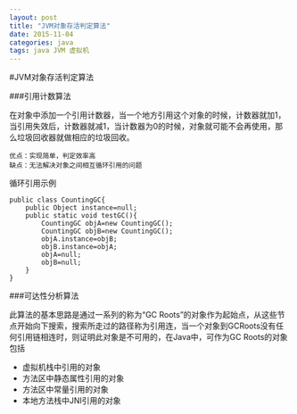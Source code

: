 ```yaml
---
layout: post
title: "JVM对象存活判定算法"
date: 2015-11-04
categories: java
tags: java JVM 虚拟机
---
```



#JVM对象存活判定算法

###引用计数算法

在对象中添加一个引用计数器，当一个地方引用这个对象的时候，计数器就加1，当引用失效后，计数器就减1，当计数器为0的时候，对象就可能不会再使用，那么垃圾回收器就做相应的垃圾回收。

	优点：实现简单，判定效率高
	缺点：无法解决对象之间相互循环引用的问题
循环引用示例

	public class CountingGC{
		public Object instance=null;
		public static void testGC(){
			CountingGC objA=new CountingGC();
			CountingGC objB=new CountingGC();
			objA.instance=objB;
			objB.instance=objA;
			objA=null;
			objB=null;	
		}
	}



###可达性分析算法

此算法的基本思路是通过一系列的称为“GC Roots”的对象作为起始点，从这些节点开始向下搜索，搜索所走过的路径称为引用连，当一个对象到GCRoots没有任何引用链相连时，则证明此对象是不可用的，在Java中，可作为GC Roots的对象包括
* 虚拟机栈中引用的对象
* 方法区中静态属性引用的对象
* 方法区中常量引用的对象
* 本地方法栈中JNI引用的对象

